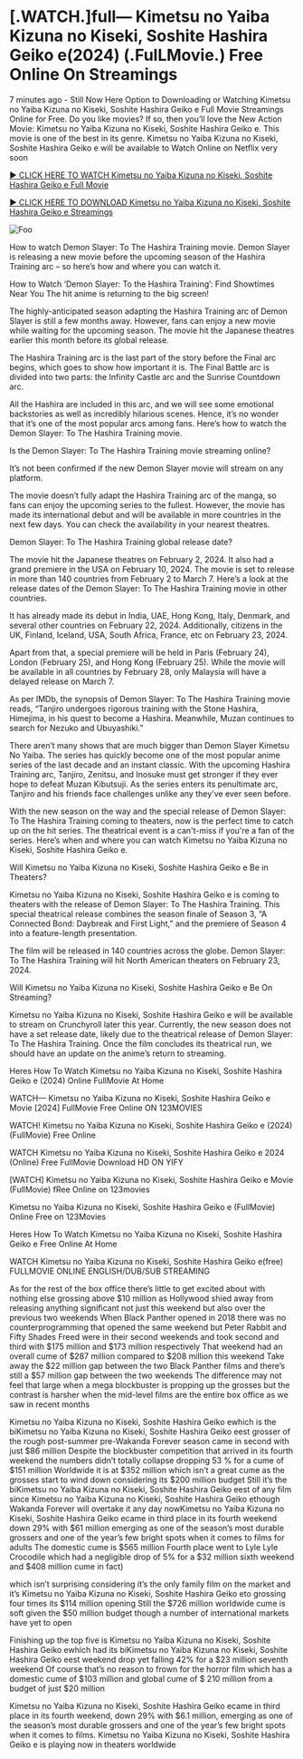 <h1>[.WATCH.]full— Kimetsu no Yaiba Kizuna no Kiseki, Soshite Hashira Geiko e(2024) (.FulLMovie.) Free Online On Streamings</h1>

7 minutes ago - Still Now Here Option to Downloading or Watching Kimetsu no Yaiba Kizuna no Kiseki, Soshite Hashira Geiko e Full Movie Streamings Online for Free. Do you like movies? If so, then you’ll love the New Action Movie: Kimetsu no Yaiba Kizuna no Kiseki, Soshite Hashira Geiko e. This movie is one of the best in its genre. Kimetsu no Yaiba Kizuna no Kiseki, Soshite Hashira Geiko e will be available to Watch Online on Netflix very soon

<a href="https://stream.evmovies.com/movie/1216221/official-server">► CLICK HERE TO WATCH Kimetsu no Yaiba Kizuna no Kiseki, Soshite Hashira Geiko e Full Movie</a>

<a href="https://stream.evmovies.com/movie/1216221/official-server">► CLICK HERE TO DOWNLOAD Kimetsu no Yaiba Kizuna no Kiseki, Soshite Hashira Geiko e Streamings</a>

<animated-image data-catalyst=""><a href="https://stream.evmovies.com/movie/1216221/to-the-hashira-training" rel="nofollow" data-target="animated-image.originalLink"><img src="https://camo.githubusercontent.com/917e6ed5c302499242165dcc02bdbce85c075fd21b35918eb9c0b771855261b8/68747470733a2f2f7374617469632e7769787374617469632e636f6d2f6d656469612f6232343966395f61646163386637306662336634356238383639313639366337376465313866337e6d76322e676966" alt="Foo" data-canonical-src="https://static.wixstatic.com/media/b249f9_adac8f70fb3f45b88691696c77de18f3~mv2.gif" style="max-width: 100%; display: inline-block;" data-target="animated-image.originalImage"></a>

How to watch Demon Slayer: To The Hashira Training movie. Demon Slayer is releasing a new movie before the upcoming season of the Hashira Training arc – so here’s how and where you can watch it.

How to Watch ‘Demon Slayer: To the Hashira Training’: Find Showtimes Near You The hit anime is returning to the big screen!

The highly-anticipated season adapting the Hashira Training arc of Demon Slayer is still a few months away. However, fans can enjoy a new movie while waiting for the upcoming season. The movie hit the Japanese theatres earlier this month before its global release.

The Hashira Training arc is the last part of the story before the Final arc begins, which goes to show how important it is. The Final Battle arc is divided into two parts: the Infinity Castle arc and the Sunrise Countdown arc.

All the Hashira are included in this arc, and we will see some emotional backstories as well as incredibly hilarious scenes. Hence, it’s no wonder that it’s one of the most popular arcs among fans. Here’s how to watch the Demon Slayer: To The Hashira Training movie.

Is the Demon Slayer: To The Hashira Training movie streaming online?

It’s not been confirmed if the new Demon Slayer movie will stream on any platform.

The movie doesn’t fully adapt the Hashira Training arc of the manga, so fans can enjoy the upcoming series to the fullest. However, the movie has made its international debut and will be available in more countries in the next few days. You can check the availability in your nearest theatres.

Demon Slayer: To The Hashira Training global release date?

The movie hit the Japanese theatres on February 2, 2024. It also had a grand premiere in the USA on February 10, 2024. The movie is set to release in more than 140 countries from February 2 to March 7. Here’s a look at the release dates of the Demon Slayer: To The Hashira Training movie in other countries.

It has already made its debut in India, UAE, Hong Kong, Italy, Denmark, and several other countries on February 22, 2024. Additionally, citizens in the UK, Finland, Iceland, USA, South Africa, France, etc on February 23, 2024.

Apart from that, a special premiere will be held in Paris (February 24), London (February 25), and Hong Kong (February 25). While the movie will be available in all countries by February 28, only Malaysia will have a delayed release on March 7.

As per IMDb, the synopsis of Demon Slayer: To The Hashira Training movie reads, “Tanjiro undergoes rigorous training with the Stone Hashira, Himejima, in his quest to become a Hashira. Meanwhile, Muzan continues to search for Nezuko and Ubuyashiki.”

There aren’t many shows that are much bigger than Demon Slayer Kimetsu No Yaiba. The series has quickly become one of the most popular anime series of the last decade and an instant classic. With the upcoming Hashira Training arc, Tanjiro, Zenitsu, and Inosuke must get stronger if they ever hope to defeat Muzan Kibutsuji. As the series enters its penultimate arc, Tanjiro and his friends face challenges unlike any they've ever seen before.

With the new season on the way and the special release of Demon Slayer: To The Hashira Training coming to theaters, now is the perfect time to catch up on the hit series. The theatrical event is a can't-miss if you're a fan of the series. Here’s when and where you can watch Kimetsu no Yaiba Kizuna no Kiseki, Soshite Hashira Geiko e.

Will Kimetsu no Yaiba Kizuna no Kiseki, Soshite Hashira Geiko e Be in Theaters?

Kimetsu no Yaiba Kizuna no Kiseki, Soshite Hashira Geiko e is coming to theaters with the release of Demon Slayer: To The Hashira Training. This special theatrical release combines the season finale of Season 3, “A Connected Bond: Daybreak and First Light,” and the premiere of Season 4 into a feature-length presentation.

The film will be released in 140 countries across the globe. Demon Slayer: To The Hashira Training will hit North American theaters on February 23, 2024.

Will Kimetsu no Yaiba Kizuna no Kiseki, Soshite Hashira Geiko e Be On Streaming?

Kimetsu no Yaiba Kizuna no Kiseki, Soshite Hashira Geiko e will be available to stream on Crunchyroll later this year. Currently, the new season does not have a set release date, likely due to the theatrical release of Demon Slayer: To The Hashira Training. Once the film concludes its theatrical run, we should have an update on the anime’s return to streaming.

Heres How To Watch Kimetsu no Yaiba Kizuna no Kiseki, Soshite Hashira Geiko e (2024) Online FullMovie At Home

WATCH— Kimetsu no Yaiba Kizuna no Kiseki, Soshite Hashira Geiko e Movie [2024] FullMovie Free Online ON 123MOVIES

WATCH! Kimetsu no Yaiba Kizuna no Kiseki, Soshite Hashira Geiko e (2024) (FullMovie) Free Online

WATCH Kimetsu no Yaiba Kizuna no Kiseki, Soshite Hashira Geiko e 2024 (Online) Free FullMovie Download HD ON YIFY

[WATCH] Kimetsu no Yaiba Kizuna no Kiseki, Soshite Hashira Geiko e Movie (FullMovie) fRee Online on 123movies

Kimetsu no Yaiba Kizuna no Kiseki, Soshite Hashira Geiko e (FullMovie) Online Free on 123Movies

Heres How To Watch Kimetsu no Yaiba Kizuna no Kiseki, Soshite Hashira Geiko e Free Online At Home

WATCH Kimetsu no Yaiba Kizuna no Kiseki, Soshite Hashira Geiko e(free) FULLMOVIE ONLINE ENGLISH/DUB/SUB STREAMING

As for the rest of the box office there’s little to get excited about with nothing else grossing above $10 million as Hollywood shied away from releasing anything significant not just this weekend but also over the previous two weekends When Black Panther opened in 2018 there was no counterprogramming that opened the same weekend but Peter Rabbit and Fifty Shades Freed were in their second weekends and took second and third with $175 million and $173 million respectively That weekend had an overall cume of $287 million compared to $208 million this weekend Take away the $22 million gap between the two Black Panther films and there’s still a $57 million gap between the two weekends The difference may not feel that large when a mega blockbuster is propping up the grosses but the contrast is harsher when the mid-level films are the entire box office as we saw in recent months

Kimetsu no Yaiba Kizuna no Kiseki, Soshite Hashira Geiko ewhich is the biKimetsu no Yaiba Kizuna no Kiseki, Soshite Hashira Geiko eest grosser of the rough post-summer pre-Wakanda Forever season came in second with just $86 million Despite the blockbuster competition that arrived in its fourth weekend the numbers didn’t totally collapse dropping 53 % for a cume of $151 million Worldwide it is at $352 million which isn’t a great cume as the grosses start to wind down considering its $200 million budget Still it’s the biKimetsu no Yaiba Kizuna no Kiseki, Soshite Hashira Geiko eest of any film since Kimetsu no Yaiba Kizuna no Kiseki, Soshite Hashira Geiko ethough Wakanda Forever will overtake it any day nowKimetsu no Yaiba Kizuna no Kiseki, Soshite Hashira Geiko ecame in third place in its fourth weekend down 29% with $61 million emerging as one of the season’s most durable grossers and one of the year’s few bright spots when it comes to films for adults The domestic cume is $565 million Fourth place went to Lyle Lyle Crocodile which had a negligible drop of 5% for a $32 million sixth weekend and $408 million cume in fact)

which isn’t surprising considering it’s the only family film on the market and it’s Kimetsu no Yaiba Kizuna no Kiseki, Soshite Hashira Geiko eto grossing four times its $114 million opening Still the $726 million worldwide cume is soft given the $50 million budget though a number of international markets have yet to open

Finishing up the top five is Kimetsu no Yaiba Kizuna no Kiseki, Soshite Hashira Geiko ewhich had its biKimetsu no Yaiba Kizuna no Kiseki, Soshite Hashira Geiko eest weekend drop yet falling 42% for a $23 million seventh weekend Of course that’s no reason to frown for the horror film which has a domestic cume of $103 million and global cume of $ 210 million from a budget of just $20 million

Kimetsu no Yaiba Kizuna no Kiseki, Soshite Hashira Geiko ecame in third place in its fourth weekend, down 29% with $6.1 million, emerging as one of the season’s most durable grossers and one of the year’s few bright spots when it comes to films. Kimetsu no Yaiba Kizuna no Kiseki, Soshite Hashira Geiko e is playing now in theaters worldwide
